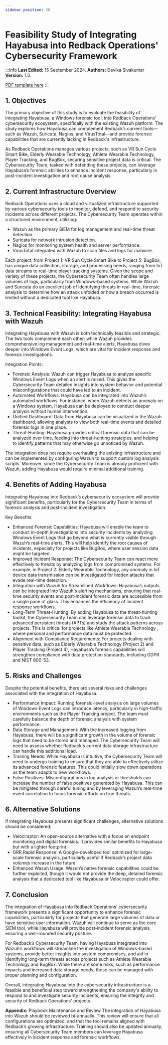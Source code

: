 ```yaml
---
sidebar_position: 20
---
```


# Feasibility Study of Integrating Hayabusa into Redback Operations' Cybersecurity Framework

:::info
 **Last Edited:** 15 September 2024. **Authors:** Devika Sivakumar  **Version:** 1.0.

[PDF template here](docs\Feasibility-Study-Hayabusa.pdf)
:::

## 1. Objectives

The primary objective of this study is to evaluate the feasibility of integrating Hayabusa, a Windows forensic tool, into Redback Operations' cybersecurity ecosystem, specifically with the existing Wazuh platform. The study explores how Hayabusa can complement Redback’s current tools—such as Wazuh, Suricata, Nagios, and VirusTotal—and provide forensic capabilities that are currently lacking in Redback's 
infrastructure.

As Redback Operations manages various projects, such as VR Sun Cycle Smart Bike, Elderly Wearable Technology, Athlete Wearable Technology, Player Tracking, and BugBox, securing sensitive project data is critical. The Cybersecurity Team, tasked with defending these projects, can leverage Hayabusa’s forensic abilities to enhance incident response, particularly in post-incident investigation and root cause analysis.

## 2. Current Infrastructure Overview

Redback Operations uses a cloud and virtualized infrastructure supported by various cybersecurity tools to monitor, defend, and respond to security incidents across different projects. The Cybersecurity Team operates within a structured environment, utilizing:

 - Wazuh as the primary SIEM for log management and real-time threat detection.
 - Suricata for network intrusion detection.
 - Nagios for monitoring system health and server performance.
 - VirusTotal integrated with Wazuh to scan files and logs for malware.

Each project, from Project 1: VR Sun Cycle Smart Bike to Project 5: BugBox, has unique data collection, storage, and processing needs, ranging from IoT data streams to real-time player tracking systems. Given the scope and variety of these projects, the Cybersecurity Team often handles large volumes of logs, particularly from Windows-based systems. While Wazuh and Suricata do an excellent job of identifying threats in real-time, forensic analysis to determine how an attack unfolded or how a breach occurred is limited without a dedicated tool like Hayabusa.

## 3. Technical Feasibility: Integrating Hayabusa with Wazuh

Integrating Hayabusa with Wazuh is both technically feasible and strategic. The two tools complement each other: while Wazuh provides comprehensive log management and real-time alerts, Hayabusa dives deeper into Windows Event Logs, which are vital for incident response and forensic investigations.

Integration Points:

 - Forensic Analysis: Wazuh can trigger Hayabusa to analyze specific Windows Event Logs when an alert is raised. This gives the Cybersecurity Team detailed insights into system behavior and potential misconfigurations that could have led to an incident.
 - Automated Workflows: Hayabusa can be integrated into Wazuh’s automated workflows. For instance, when Wazuh detects an anomaly on a Windows system, Hayabusa can be deployed to conduct deeper analysis without human intervention.
 - Unified Dashboard: Data from Hayabusa can be visualized in the Wazuh dashboard, allowing analysts to view both real-time events and detailed forensic logs in one place.
 - Threat-Hunting: Hayabusa provides critical forensic data that can be analyzed over time, feeding into threat-hunting strategies, and helping to identify patterns that may otherwise go unnoticed by Wazuh.

The integration does not require overhauling the existing infrastructure and can be implemented by configuring Wazuh to support custom log analysis scripts. Moreover, since the Cybersecurity Team is already proficient with Wazuh, adding Hayabusa would require minimal additional training.

## 4. Benefits of Adding Hayabusa

Integrating Hayabusa into Redback’s cybersecurity ecosystem will provide significant benefits, particularly for the Cybersecurity Team in terms of forensic analysis and post-incident investigation.

Key Benefits:

 - Enhanced Forensic Capabilities: Hayabusa will enable the team to conduct in-depth investigations into security incidents by analyzing Windows Event Logs that go beyond what is currently visible through Wazuh’s real-time alerts. This will help identify the root causes of incidents, especially for projects like BugBox, where user session data might be targeted.
 - Improved Incident Response: The Cybersecurity Team can react more effectively to threats by analyzing logs from compromised systems. For example, in Project 2: Elderly Wearable Technology, any anomaly in IoT device data transmission can be investigated for hidden attacks that evade real-time detection.
 - Integration with Wazuh for Streamlined Workflows: Hayabusa’s outputs can be integrated into Wazuh's alerting mechanisms, ensuring that real-time security events and post-incident forensic data are accessible from a single pane of glass. This enhances the efficiency of incident response workflows.
 - Long-Term Threat-Hunting: By adding Hayabusa to the threat-hunting toolkit, the Cybersecurity Team can leverage forensic data to track advanced persistent threats (APTs) and study the attack patterns across projects. This is critical for projects like Athlete Wearable Technology
, where personal and performance data must be protected.
 - Alignment with Compliance Requirements: For projects dealing with sensitive data, such as Elderly Wearable Technology (Project 2) and Player Tracking (Project 4), Hayabusa’s forensic capabilities will strengthen compliance with data protection standards, including GDPR and NIST 800-53.

## 5. Risks and Challenges

Despite the potential benefits, there are several risks and challenges associated with the integration of Hayabusa.

 - Performance Impact: Running forensic-level analysis on large volumes of Windows Event Logs can introduce latency, particularly in high-traffic environments such as the Player Tracking project. The team must carefully balance the depth of forensic analysis with system performance.
 - Data Storage and Management: With the increased logging from Hayabusa, there will be a significant growth in the volume of forensic logs that need to be stored and managed. The Cybersecurity Team will need to assess whether Redback's current data storage infrastructure can handle this additional load.
 - Training Needs: While Hayabusa is intuitive, the Cybersecurity Team will need to undergo training to ensure that they are able to effectively utilize its advanced forensic features. This could initially slow down operations as the team adapts to new workflows.
 - False Positives: Misconfigurations in log analysis or thresholds can increase the number of false positives generated by Hayabusa. This can be mitigated through careful tuning and by leveraging Wazuh’s real-time event correlation to focus forensic efforts on true threats.

## 6. Alternative Solutions

If integrating Hayabusa presents significant challenges, alternative solutions should be considered:

 - Velociraptor: An open-source alternative with a focus on endpoint monitoring and digital forensics. It provides similar benefits to Hayabusa but with a lighter footprint.
 - GRR Rapid Response: A Google-developed tool optimized for large-scale forensic analysis, particularly useful if Redback’s project data volumes increase in the future.
 - Enhanced Wazuh Usage: Wazuh’s native forensic capabilities could be further exploited, though it would not provide the deep, detailed forensic analysis that a dedicated tool like Hayabusa or Velociraptor could offer.

## 7. Conclusion

The integration of Hayabusa into Redback Operations’ cybersecurity framework presents a significant opportunity to enhance forensic capabilities, particularly for projects that generate large volumes of data or have sensitive user information. Wazuh will continue to serve as the core SIEM tool, while Hayabusa will provide post-incident forensic analysis, ensuring a well-rounded security posture.

For Redback’s Cybersecurity Team, having Hayabusa integrated into Wazuh’s workflows will streamline the investigation of Windows-based systems, provide better insights into system compromises, and aid in identifying long-term threats across projects such as Athlete Wearable Technology and BugBox. While there are some risks, such as performance impacts and increased data storage needs, these can be managed with proper planning and configuration.

Overall, integrating Hayabusa into the cybersecurity infrastructure is a feasible and beneficial step toward strengthening the company's ability to respond to and investigate security incidents, ensuring the integrity and security of Redback Operations' projects.

**Appendix:** Playbook Maintenance and Review The integration of Hayabusa into Wazuh should be reviewed bi-annually. This review will ensure that all configurations are optimized, and that the tool remains aligned with Redback’s growing infrastructure. Training should also be updated annually, ensuring all Cybersecurity Team members can leverage Hayabusa effectively in incident response and forensic workflows.
